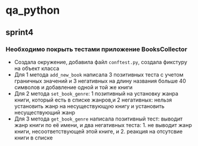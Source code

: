 # qa_python

## sprint4

### Необходимо покрыть тестами приложение BooksCollector

- Создала окружение, добавила файл `cоnftest.py`, создала фикстуру на объект класса
- Для 1 метода `add_new_book` написала 3 позитивных теста с учетом граничных значений и 3 негативных на длину названия больше 40 символов и добавление одной и той же книги
- Для 2 метода `set_book_genre`: 1 позитивный на установку жанра книги, который есть в списке жанров,и 2 негативных: нельзя установить жанр на несуществующую книгу и установить несуществующий жанр
- Для 3 метода `get_book_genre` написала позитивный тест: выводит жанр книги по её имени, и два негативных теста: 1. не выводит жанр книги, несоответствующей этой книге, и 2. реакция на отсутсвие книги в списке
